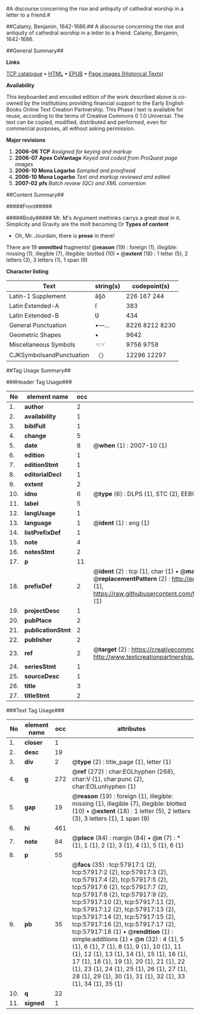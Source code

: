 #A discourse concerning the rise and antiquity of cathedral worship in a letter to a friend.#

##Calamy, Benjamin, 1642-1686.##
A discourse concerning the rise and antiquity of cathedral worship in a letter to a friend.
Calamy, Benjamin, 1642-1686.

##General Summary##

**Links**

[TCP catalogue](http://www.ota.ox.ac.uk/tcp/)  • 
[HTML](http://tei.it.ox.ac.uk/tcp/Texts-HTML/free/A32/A32074.html)  • 
[EPUB](http://tei.it.ox.ac.uk/tcp/Texts-EPUB/free/A32/A32074.epub) • 
[Page images (Historical Texts)](https://data.historicaltexts.jisc.ac.uk/view?pubId=eebo-12263461e&pageId=eebo-12263461e-57917-1)

**Availability**

This keyboarded and encoded edition of the
	       work described above is co-owned by the institutions
	       providing financial support to the Early English Books
	       Online Text Creation Partnership. This Phase I text is
	       available for reuse, according to the terms of Creative
	       Commons 0 1.0 Universal. The text can be copied,
	       modified, distributed and performed, even for
	       commercial purposes, all without asking permission.

**Major revisions**

1. __2006-06__ __TCP__ *Assigned for keying and markup*
1. __2006-07__ __Apex CoVantage__ *Keyed and coded from ProQuest page images*
1. __2006-10__ __Mona Logarbo__ *Sampled and proofread*
1. __2006-10__ __Mona Logarbo__ *Text and markup reviewed and edited*
1. __2007-02__ __pfs__ *Batch review (QC) and XML conversion*

##Content Summary##

#####Front#####

#####Body#####
Mr. M's Argument methinks carrys a great deal in it. Simplicity and Gravity are the moſt becoming Or
**Types of content**

  * Oh, Mr. Jourdain, there is **prose** in there!

There are 19 **ommitted** fragments! 
 @__reason__ (19) : foreign (1), illegible: missing (1), illegible (7), illegible: blotted (10)  •  @__extent__ (18) : 1 letter (5), 2 letters (3), 3 letters (1), 1 span (9)

**Character listing**


|Text|string(s)|codepoint(s)|
|---|---|---|
|Latin-1 Supplement|â§ô|226 167 244|
|Latin Extended-A|ſ|383|
|Latin Extended-B|Ʋ|434|
|General Punctuation|•—…|8226 8212 8230|
|Geometric Shapes|▪|9642|
|Miscellaneous Symbols|☜☞|9756 9758|
|CJKSymbolsandPunctuation|〈〉|12296 12297|

##Tag Usage Summary##

###Header Tag Usage###

|No|element name|occ|attributes|
|---|---|---|---|
|1.|__author__|2||
|2.|__availability__|1||
|3.|__biblFull__|1||
|4.|__change__|5||
|5.|__date__|8| @__when__ (1) : 2007-10 (1)|
|6.|__edition__|1||
|7.|__editionStmt__|1||
|8.|__editorialDecl__|1||
|9.|__extent__|2||
|10.|__idno__|6| @__type__ (6) : DLPS (1), STC (2), EEBO-CITATION (1), OCLC (1), VID (1)|
|11.|__label__|5||
|12.|__langUsage__|1||
|13.|__language__|1| @__ident__ (1) : eng (1)|
|14.|__listPrefixDef__|1||
|15.|__note__|4||
|16.|__notesStmt__|2||
|17.|__p__|11||
|18.|__prefixDef__|2| @__ident__ (2) : tcp (1), char (1)  •  @__matchPattern__ (2) : ([0-9\-]+):([0-9IVX]+) (1), (.+) (1)  •  @__replacementPattern__ (2) : http://eebo.chadwyck.com/downloadtiff?vid=$1&page=$2 (1), https://raw.githubusercontent.com/textcreationpartnership/Texts/master/tcpchars.xml#$1 (1)|
|19.|__projectDesc__|1||
|20.|__pubPlace__|2||
|21.|__publicationStmt__|2||
|22.|__publisher__|2||
|23.|__ref__|2| @__target__ (2) : https://creativecommons.org/publicdomain/zero/1.0/ (1), http://www.textcreationpartnership.org/docs/. (1)|
|24.|__seriesStmt__|1||
|25.|__sourceDesc__|1||
|26.|__title__|3||
|27.|__titleStmt__|2||


###Text Tag Usage###

|No|element name|occ|attributes|
|---|---|---|---|
|1.|__closer__|1||
|2.|__desc__|19||
|3.|__div__|2| @__type__ (2) : title_page (1), letter (1)|
|4.|__g__|272| @__ref__ (272) : char:EOLhyphen (268), char:V (1), char:punc (2), char:EOLunhyphen (1)|
|5.|__gap__|19| @__reason__ (19) : foreign (1), illegible: missing (1), illegible (7), illegible: blotted (10)  •  @__extent__ (18) : 1 letter (5), 2 letters (3), 3 letters (1), 1 span (9)|
|6.|__hi__|461||
|7.|__note__|84| @__place__ (84) : margin (84)  •  @__n__ (7) : * (1), 1 (1), 2 (1), 3 (1), 4 (1), 5 (1), 6 (1)|
|8.|__p__|55||
|9.|__pb__|35| @__facs__ (35) : tcp:57917:1 (2), tcp:57917:2 (2), tcp:57917:3 (2), tcp:57917:4 (2), tcp:57917:5 (2), tcp:57917:6 (2), tcp:57917:7 (2), tcp:57917:8 (2), tcp:57917:9 (2), tcp:57917:10 (2), tcp:57917:11 (2), tcp:57917:12 (2), tcp:57917:13 (2), tcp:57917:14 (2), tcp:57917:15 (2), tcp:57917:16 (2), tcp:57917:17 (2), tcp:57917:18 (1)  •  @__rendition__ (1) : simple:additions (1)  •  @__n__ (32) : 4 (1), 5 (1), 6 (1), 7 (1), 8 (1), 9 (1), 10 (1), 11 (1), 12 (1), 13 (1), 14 (1), 15 (1), 16 (1), 17 (1), 18 (1), 19 (1), 20 (1), 21 (1), 22 (1), 23 (1), 24 (1), 25 (1), 26 (1), 27 (1), 28 (1), 29 (1), 30 (1), 31 (1), 32 (1), 33 (1), 34 (1), 35 (1)|
|10.|__q__|22||
|11.|__signed__|1||
